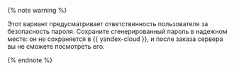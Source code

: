 {% note warning %}

Этот вариант предусматривает ответственность пользователя за безопасность пароля. Сохраните сгенерированный пароль в надежном месте: он не сохраняется в {{ yandex-cloud }}, и после заказа сервера вы не сможете посмотреть его.

{% endnote %}